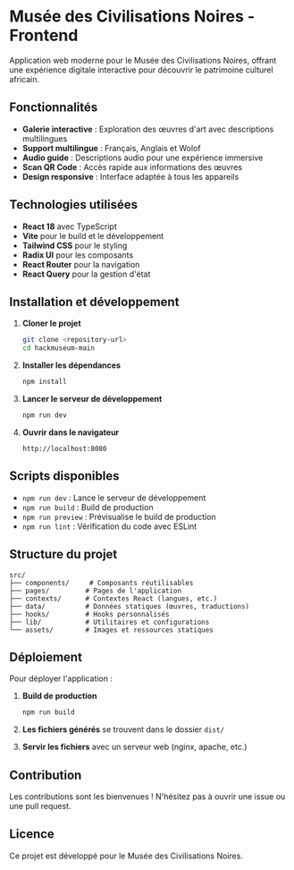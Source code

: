 # Musée des Civilisations Noires - Frontend

Application web moderne pour le Musée des Civilisations Noires, offrant une expérience digitale interactive pour découvrir le patrimoine culturel africain.

## Fonctionnalités

- **Galerie interactive** : Exploration des œuvres d'art avec descriptions multilingues
- **Support multilingue** : Français, Anglais et Wolof
- **Audio guide** : Descriptions audio pour une expérience immersive
- **Scan QR Code** : Accès rapide aux informations des œuvres
- **Design responsive** : Interface adaptée à tous les appareils

## Technologies utilisées

- **React 18** avec TypeScript
- **Vite** pour le build et le développement
- **Tailwind CSS** pour le styling
- **Radix UI** pour les composants
- **React Router** pour la navigation
- **React Query** pour la gestion d'état

## Installation et développement

1. **Cloner le projet**
   ```bash
   git clone <repository-url>
   cd hackmuseum-main
   ```

2. **Installer les dépendances**
   ```bash
   npm install
   ```

3. **Lancer le serveur de développement**
   ```bash
   npm run dev
   ```

4. **Ouvrir dans le navigateur**
   ```
   http://localhost:8080
   ```

## Scripts disponibles

- `npm run dev` : Lance le serveur de développement
- `npm run build` : Build de production
- `npm run preview` : Prévisualise le build de production
- `npm run lint` : Vérification du code avec ESLint

## Structure du projet

```
src/
├── components/     # Composants réutilisables
├── pages/         # Pages de l'application
├── contexts/      # Contextes React (langues, etc.)
├── data/          # Données statiques (œuvres, traductions)
├── hooks/         # Hooks personnalisés
├── lib/           # Utilitaires et configurations
└── assets/        # Images et ressources statiques
```

## Déploiement

Pour déployer l'application :

1. **Build de production**
   ```bash
   npm run build
   ```

2. **Les fichiers générés** se trouvent dans le dossier `dist/`

3. **Servir les fichiers** avec un serveur web (nginx, apache, etc.)

## Contribution

Les contributions sont les bienvenues ! N'hésitez pas à ouvrir une issue ou une pull request.

## Licence

Ce projet est développé pour le Musée des Civilisations Noires.